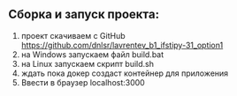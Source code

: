  ## Сборка и запуск проекта:
 1. проект скачиваем с GitHub https://github.com/dnlsr/lavrentev_b1_ifstipy-31_option1
 2. на Windows запускаем файл build.bat
 3. на Linux запускаем скрипт build.sh
 3. ждать пока докер создаст контейнер для приложения
 4. Ввести в браузер localhost:3000
